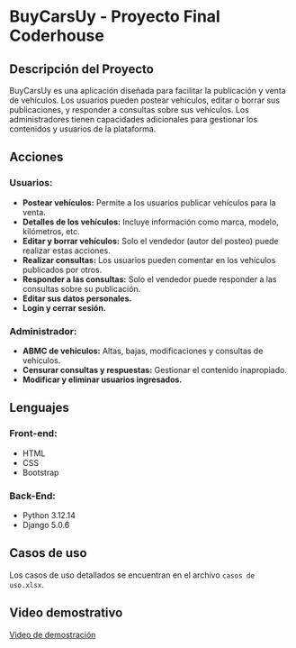 <!DOCTYPE html>
<html lang="es">
<head>
    <meta charset="UTF-8">
    <meta name="viewport" content="width=device-width, initial-scale=1.0">
    <title>BuyCarsUy - Proyecto Final Coderhouse</title>
</head>
<body>

<h1>BuyCarsUy - Proyecto Final Coderhouse</h1>

<h2>Descripción del Proyecto</h2>
<p>BuyCarsUy es una aplicación diseñada para facilitar la publicación y venta de vehículos. Los usuarios pueden postear vehículos, editar o borrar sus publicaciones, y responder a consultas sobre sus vehículos. Los administradores tienen capacidades adicionales para gestionar los contenidos y usuarios de la plataforma.</p>

<h2>Acciones</h2>

<h3>Usuarios:</h3>
<ul>
    <li><strong>Postear vehículos:</strong> Permite a los usuarios publicar vehículos para la venta.</li>
    <li><strong>Detalles de los vehículos:</strong> Incluye información como marca, modelo, kilómetros, etc.</li>
    <li><strong>Editar y borrar vehículos:</strong> Solo el vendedor (autor del posteo) puede realizar estas acciones.</li>
    <li><strong>Realizar consultas:</strong> Los usuarios pueden comentar en los vehículos publicados por otros.</li>
    <li><strong>Responder a las consultas:</strong> Solo el vendedor puede responder a las consultas sobre su publicación.</li>
    <li><strong>Editar sus datos personales.</strong></li>
    <li><strong>Login y cerrar sesión.</strong></li>
</ul>

<h3>Administrador:</h3>
<ul>
    <li><strong>ABMC de vehículos:</strong> Altas, bajas, modificaciones y consultas de vehículos.</li>
    <li><strong>Censurar consultas y respuestas:</strong> Gestionar el contenido inapropiado.</li>
    <li><strong>Modificar y eliminar usuarios ingresados.</strong></li>
</ul>

<h2>Lenguajes</h2>

<h3>Front-end:</h3>
<ul>
    <li>HTML</li>
    <li>CSS</li>
    <li>Bootstrap</li>
</ul>

<h3>Back-End:</h3>
<ul>
    <li>Python 3.12.14</li>
    <li>Django 5.0.6</li>
</ul>

<h2>Casos de uso</h2>
<p>Los casos de uso detallados se encuentran en el archivo <code>casos de uso.xlsx</code>.</p>

<h2>Video demostrativo</h2>
<p><a href="https://www.youtube.com/watch?v=NPrFErQpKEA&ab_channel=Bolso1899">Video de demostración</a></p>

</body>
</html>